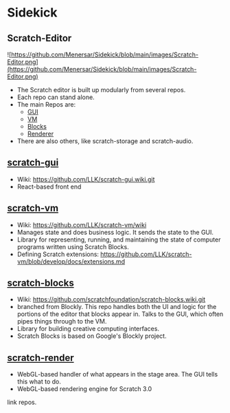 # Sidekick



## Scratch-Editor

![https://github.com/Menersar/Sidekick/blob/main/images/Scratch-Editor.png](https://github.com/Menersar/Sidekick/blob/main/images/Scratch-Editor.png)

- The Scratch editor is built up modularly from several repos.
- Each repo can stand alone.
- The main Repos are:
  - [GUI](#scratch-gui)
  - [VM](#scratch-vm)
  - [Blocks](#scratch-blocks)
  - [Renderer](#scratch-renderer)
- There are also others, like scratch-storage and scratch-audio.

## [scratch-gui](https://github.com/LLK/scratch-gui)
- Wiki: https://github.com/LLK/scratch-gui.wiki.git
- React-based front end

## [scratch-vm](https://github.com/LLK/scratch-vm)
- Wiki: https://github.com/LLK/scratch-vm/wiki
- Manages state and does business logic. It sends the state to the GUI.
- Library for representing, running, and maintaining the state of computer programs written using Scratch Blocks.
- Defining Scratch extensions: 
https://github.com/LLK/scratch-vm/blob/develop/docs/extensions.md

## [scratch-blocks](https://github.com/LLK/scratch-blocks)
- Wiki: https://github.com/scratchfoundation/scratch-blocks.wiki.git
- branched from Blockly. This repo handles both the UI and logic for the portions of the editor that blocks appear in. Talks to the GUI, which often pipes things through to the VM.
- Library for building creative computing interfaces.
- Scratch Blocks is based on Google's Blockly project.

## [scratch-render](https://github.com/LLK/scratch-render)
- WebGL-based handler of what appears in the stage area. The GUI tells this what to do.
- WebGL-based rendering engine for Scratch 3.0




link repos.
